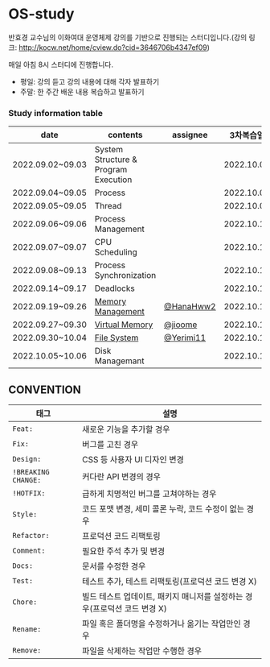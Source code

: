 # OS-study
반효경 교수님의 이화여대 운영체제 강의를 기반으로 진행되는 스터디입니다.(강의 링크: http://kocw.net/home/cview.do?cid=3646706b4347ef09)

매일 아침 8시 스터디에 진행합니다.
- 평일: 강의 듣고 강의 내용에 대해 각자 발표하기
- 주말: 한 주간 배운 내용 복습하고 발표하기

### Study information table
date|contents|assignee|3차복습일
--|--|--|--
2022.09.02~09.03|System Structure & Program Execution|  |2022.10.08
2022.09.04~09.05|Process|  |2022.10.09
2022.09.05~09.05|Thread|  |2022.10.09
2022.09.06~09.06|Process Management|  |2022.10.10
2022.09.07~09.07|CPU Scheduling|  |2022.10.10
2022.09.08~09.13|Process Synchronization |  |2022.10.11
2022.09.14~09.17|Deadlocks|  |2022.10.11
2022.09.19~09.26|[Memory Management](./memory-management.md)|[@HanaHww2](https://github.com/HanaHww2)|2022.10.12
2022.09.27~09.30|[Virtual Memory](./virtual-memory.md)|[@jioome](https://github.com/jioome)|2022.10.12
2022.09.30~10.04|[File System](./File-System.md)|[@Yerimi11](https://github.com/Yerimi11)|2022.10.13
2022.10.05~10.06|Disk Managemant|  |2022.10.13





## CONVENTION

| 태그                  | 설명                                                                      |
| --------------------- | ------------------------------------------------------------------------- |
| `Feat: `             | 새로운 기능을 추가할 경우                                                 |
| `Fix: `              | 버그를 고친 경우                                                          |
| `Design: `           | CSS 등 사용자 UI 디자인 변경                                              |
| `!BREAKING CHANGE: ` | 커다란 API 변경의 경우                                                    |
| `!HOTFIX: `          | 급하게 치명적인 버그를 고쳐야하는 경우                                    |
| `Style: `            | 코드 포맷 변경, 세미 콜론 누락, 코드 수정이 없는 경우                     |
| `Refactor: `         | 프로덕션 코드 리팩토링                                                    |
| `Comment: `          | 필요한 주석 추가 및 변경                                                  |
| `Docs: `             | 문서를 수정한 경우                                                        |
| `Test: `             | 테스트 추가, 테스트 리팩토링(프로덕션 코드 변경 X)                        |
| `Chore: `            | 빌드 테스트 업데이트, 패키지 매니저를 설정하는 경우(프로덕션 코드 변경 X) |
| `Rename: `           | 파일 혹은 폴더명을 수정하거나 옮기는 작업만인 경우                        |
| `Remove: `           | 파일을 삭제하는 작업만 수행한 경우                                        |
